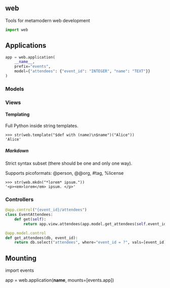 ## web
Tools for metamodern web development

```python
import web
```

## Applications

```python
app = web.application(
    __name__,
    prefix="events",
    model={"attendees": {"event_id": "INTEGER", "name": "TEXT"}}
)
```

### Models

### Views

#### Templating

Full Python inside string templates.

```pycon
>>> str(web.template("$def with (name)\n$name")("Alice"))
'Alice'
```

##### Markdown

Strict syntax subset (there should be one and only one way).

Supports picoformats: @person, @@org, #tag, %license

```pycon
>>> str(web.mkdn("*lorem* ipsum."))
'<p><em>lorem</em> ipsum. </p>'
```

### Controllers

```python
@app.control("{event_id}/attendees")
class EventAttendees:
    def get(self):
        return app.view.attendees(app.model.get_attendees(self.event_id))

@app.model.control
def get_attendees(db, event_id):
    return db.select("attendees", where="event_id = ?", vals=[event_id])
```

## Mounting

import events

app = web.application(__name__, mounts=[events.app])

